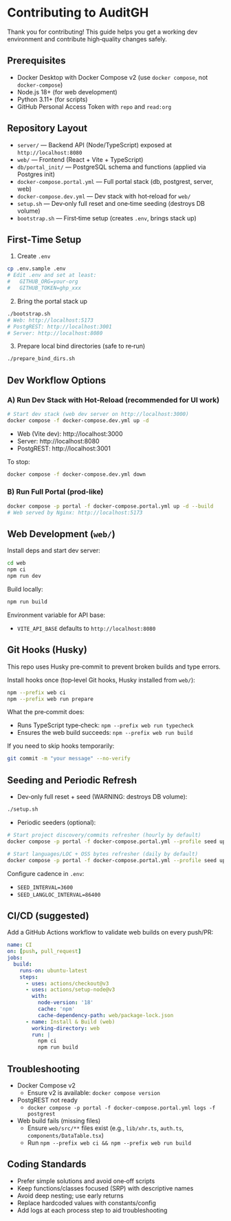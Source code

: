 # Contributing to AuditGH

Thank you for contributing! This guide helps you get a working dev environment and contribute high‑quality changes safely.

## Prerequisites

- Docker Desktop with Docker Compose v2 (use `docker compose`, not `docker-compose`)
- Node.js 18+ (for web development)
- Python 3.11+ (for scripts)
- GitHub Personal Access Token with `repo` and `read:org`

## Repository Layout

- `server/` — Backend API (Node/TypeScript) exposed at `http://localhost:8080`
- `web/` — Frontend (React + Vite + TypeScript)
- `db/portal_init/` — PostgreSQL schema and functions (applied via Postgres init)
- `docker-compose.portal.yml` — Full portal stack (db, postgrest, server, web)
- `docker-compose.dev.yml` — Dev stack with hot‑reload for `web/`
- `setup.sh` — Dev‑only full reset and one‑time seeding (destroys DB volume)
- `bootstrap.sh` — First‑time setup (creates `.env`, brings stack up)

## First‑Time Setup

1) Create `.env`

```bash
cp .env.sample .env
# Edit .env and set at least:
#   GITHUB_ORG=your-org
#   GITHUB_TOKEN=ghp_xxx
```

2) Bring the portal stack up

```bash
./bootstrap.sh
# Web: http://localhost:5173
# PostgREST: http://localhost:3001
# Server: http://localhost:8080
```

3) Prepare local bind directories (safe to re‑run)

```bash
./prepare_bind_dirs.sh
```

## Dev Workflow Options

### A) Run Dev Stack with Hot‑Reload (recommended for UI work)

```bash
# Start dev stack (web dev server on http://localhost:3000)
docker compose -f docker-compose.dev.yml up -d
```

- Web (Vite dev): http://localhost:3000
- Server: http://localhost:8080
- PostgREST: http://localhost:3001

To stop:
```bash
docker compose -f docker-compose.dev.yml down
```

### B) Run Full Portal (prod‑like)

```bash
docker compose -p portal -f docker-compose.portal.yml up -d --build
# Web served by Nginx: http://localhost:5173
```

## Web Development (`web/`)

Install deps and start dev server:
```bash
cd web
npm ci
npm run dev
```

Build locally:
```bash
npm run build
```

Environment variable for API base:
- `VITE_API_BASE` defaults to `http://localhost:8080`

## Git Hooks (Husky)

This repo uses Husky pre‑commit to prevent broken builds and type errors.

Install hooks once (top‑level Git hooks, Husky installed from `web/`):
```bash
npm --prefix web ci
npm --prefix web run prepare
```

What the pre‑commit does:
- Runs TypeScript type‑check: `npm --prefix web run typecheck`
- Ensures the web build succeeds: `npm --prefix web run build`

If you need to skip hooks temporarily:
```bash
git commit -m "your message" --no-verify
```

## Seeding and Periodic Refresh

- Dev‑only full reset + seed (WARNING: destroys DB volume):
```bash
./setup.sh
```

- Periodic seeders (optional):
```bash
# Start project discovery/commits refresher (hourly by default)
docker compose -p portal -f docker-compose.portal.yml --profile seed up -d seeder

# Start languages/LOC + OSS bytes refresher (daily by default)
docker compose -p portal -f docker-compose.portal.yml --profile seed up -d seeder_langloc
```

Configure cadence in `.env`:
- `SEED_INTERVAL=3600`
- `SEED_LANGLOC_INTERVAL=86400`

## CI/CD (suggested)

Add a GitHub Actions workflow to validate web builds on every push/PR:
```yaml
name: CI
on: [push, pull_request]
jobs:
  build:
    runs-on: ubuntu-latest
    steps:
      - uses: actions/checkout@v3
      - uses: actions/setup-node@v3
        with:
          node-version: '18'
          cache: 'npm'
          cache-dependency-path: web/package-lock.json
      - name: Install & Build (web)
        working-directory: web
        run: |
          npm ci
          npm run build
```

## Troubleshooting

- Docker Compose v2
  - Ensure v2 is available: `docker compose version`
- PostgREST not ready
  - `docker compose -p portal -f docker-compose.portal.yml logs -f postgrest`
- Web build fails (missing files)
  - Ensure `web/src/**` files exist (e.g., `lib/xhr.ts`, `auth.ts`, `components/DataTable.tsx`)
  - Run `npm --prefix web ci && npm --prefix web run build`

## Coding Standards

- Prefer simple solutions and avoid one‑off scripts
- Keep functions/classes focused (SRP) with descriptive names
- Avoid deep nesting; use early returns
- Replace hardcoded values with constants/config
- Add logs at each process step to aid troubleshooting
